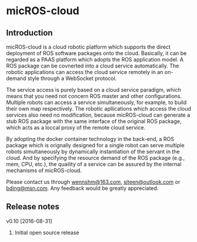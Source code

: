 # micROS-cloud
## Introduction

micROS-cloud is a cloud robotic platform which supports the direct deployment of ROS software packages onto the cloud. Basically, it can be regarded as a PAAS platform which adopts the ROS application model. A ROS package can be covnerted into a cloud service automatically. The robotic applications can access the cloud service remotely in an on-demand style through a WebSocket protocol.

The service access is purely based on a cloud service paradigm, which means that you need not concern ROS master and other configurations. Multiple robots can access a service simultaneously, for example, to build their own map respectively. The robotic apllications which access the cloud services also need no modification, because micROS-cloud can generate a stub ROS package with the same interface of the original ROS package, which acts as a loccal proxy of the remote cloud service.

By adopting the docker container technology in the back-end, a ROS package which is orignally designed for a single robot can serve multiple robots simultaneously by dynamically instantiation of the servant in the cloud. And by specifying the resource demand of the ROS package (e.g., mem, CPU, etc.), the quaility of a service can be assured by the internal mechanisms of micROS-cloud.

Please contact us through wennshm@163.com, siteen@outlook.com or bding@msn.com. Any feedback would be greatly appreciated.

## Release notes

v0.10 [2016-08-31]

1. Initial open source release


